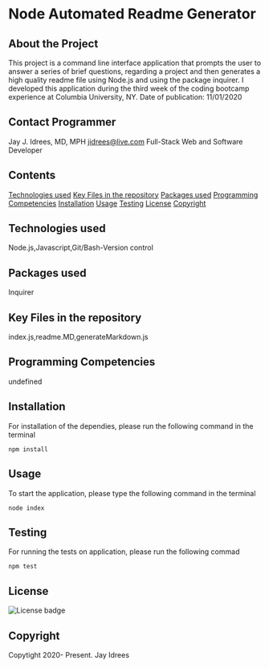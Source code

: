 # Node Automated Readme Generator

## About the Project
This project is a command line interface application that prompts the user to answer a series of brief questions, regarding a project and then generates a high quality readme file using Node.js and using the package inquirer. I developed this application during the third week of the coding bootcamp experience at Columbia University, NY. Date of publication: 11/01/2020

## Contact Programmer

Jay J. Idrees, MD, MPH
jidrees@live.com
Full-Stack Web and Software Developer

## Contents

[Technologies used](#technologies-used)
[Key Files in the repository](#key-files-in-the-repository)
[Packages used](#packages-used)
[Programming Competencies](#programming-competencies)
[Installation](#installation)
[Usage](#usage)
[Testing](#testing)
[License](#license)
[Copyright](#copyright)


## Technologies used

Node.js,Javascript,Git/Bash-Version control

## Packages used

Inquirer

## Key Files in the repository

index.js,readme.MD,generateMarkdown.js


## Programming Competencies

undefined

## Installation

For installation of the dependies, please run the following command in the terminal
```
npm install
```

## Usage

To start the application, please type the following command in the terminal

```
node index
```


## Testing

For running the tests on application, please run the following commad

```
npm test
```


## License 

![License badge](https://img.shields.io/badge/license-MIT-blue.svg)


## Copyright 
Copytight 2020- Present. Jay Idrees


